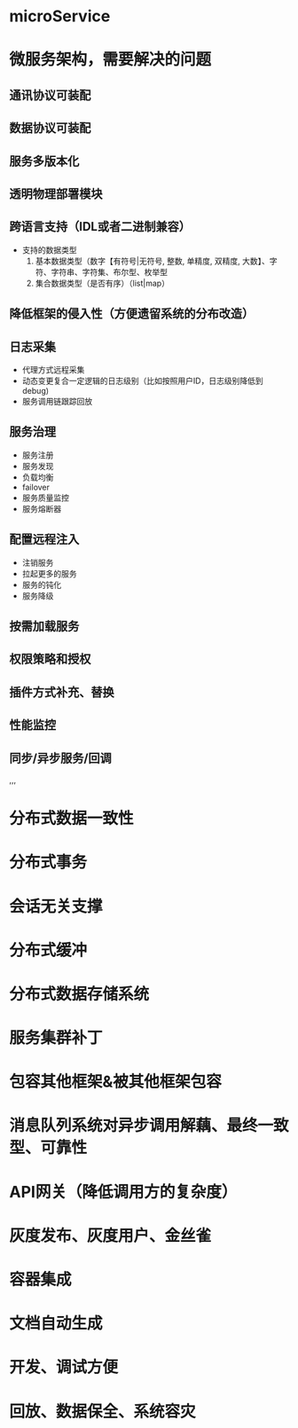 # microService
# 微服务架构，需要解决的问题
## 通讯协议可装配
## 数据协议可装配
## 服务多版本化
## 透明物理部署模块
## 跨语言支持（IDL或者二进制兼容）
- 支持的数据类型
  1. 基本数据类型（数字【有符号|无符号, 整数, 单精度, 双精度, 大数】、字符、字符串、字符集、布尔型、枚举型
  2. 集合数据类型（是否有序）（list|map）
## 降低框架的侵入性（方便遗留系统的分布改造）
## 日志采集
- 代理方式远程采集
- 动态变更复合一定逻辑的日志级别（比如按照用户ID，日志级别降低到debug)
- 服务调用链跟踪回放
## 服务治理
- 服务注册
- 服务发现
- 负载均衡
- failover
- 服务质量监控
- 服务熔断器
## 配置远程注入
- 注销服务
- 拉起更多的服务
- 服务的钝化
- 服务降级

## 按需加载服务

## 权限策略和授权
## 插件方式补充、替换

## 性能监控
## 同步/异步服务/回调

,,,

# 分布式数据一致性
# 分布式事务
# 会话无关支撑
# 分布式缓冲
# 分布式数据存储系统
# 服务集群补丁
# 包容其他框架&被其他框架包容
# 消息队列系统对异步调用解藕、最终一致型、可靠性
# API网关（降低调用方的复杂度）

# 灰度发布、灰度用户、金丝雀
# 容器集成

# 文档自动生成
# 开发、调试方便
# 回放、数据保全、系统容灾




